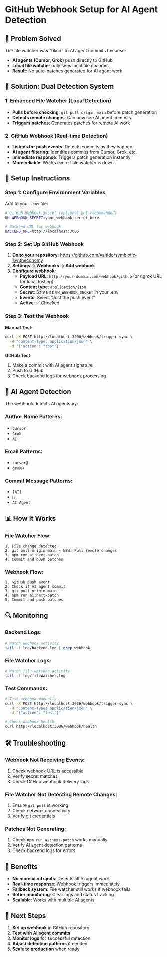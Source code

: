 # GitHub Webhook Setup for AI Agent Detection

## 🎯 **Problem Solved**

The file watcher was "blind" to AI agent commits because:

- **AI agents (Cursor, Grok)** push directly to GitHub
- **Local file watcher** only sees local file changes
- **Result**: No auto-patches generated for AI agent work

## 🚀 **Solution: Dual Detection System**

### **1. Enhanced File Watcher** (Local Detection)

- **Pulls before checking**: `git pull origin main` before patch generation
- **Detects remote changes**: Can now see AI agent commits
- **Triggers patches**: Generates patches for remote AI work

### **2. GitHub Webhook** (Real-time Detection)

- **Listens for push events**: Detects commits as they happen
- **AI agent filtering**: Identifies commits from Cursor, Grok, etc.
- **Immediate response**: Triggers patch generation instantly
- **More reliable**: Works even if file watcher is down

## 🔧 **Setup Instructions**

### **Step 1: Configure Environment Variables**

Add to your `.env` file:

```bash
# GitHub Webhook Secret (optional but recommended)
GH_WEBHOOK_SECRET=your_webhook_secret_here

# Backend URL for webhook
BACKEND_URL=http://localhost:3006
```

### **Step 2: Set Up GitHub Webhook**

1. **Go to your repository**: https://github.com/valtido/symbiotic-syntheconomy
2. **Settings → Webhooks → Add webhook**
3. **Configure webhook**:
   - **Payload URL**: `http://your-domain.com/webhook/github` (or ngrok URL for local testing)
   - **Content type**: `application/json`
   - **Secret**: Same as `GH_WEBHOOK_SECRET` in your .env
   - **Events**: Select "Just the push event"
   - **Active**: ✅ Checked

### **Step 3: Test the Webhook**

**Manual Test**:

```bash
curl -X POST http://localhost:3006/webhook/trigger-sync \
  -H "Content-Type: application/json" \
  -d '{"action": "test"}'
```

**GitHub Test**:

1. Make a commit with AI agent signature
2. Push to GitHub
3. Check backend logs for webhook processing

## 🤖 **AI Agent Detection**

The webhook detects AI agents by:

### **Author Name Patterns**:

- `Cursor`
- `Grok`
- `AI`

### **Email Patterns**:

- `cursor@`
- `grok@`

### **Commit Message Patterns**:

- `[AI]`
- `🤖`
- `AI Agent`

## 📊 **How It Works**

### **File Watcher Flow**:

```
1. File change detected
2. git pull origin main ← NEW: Pull remote changes
3. npm run ai:next-patch
4. Commit and push patches
```

### **Webhook Flow**:

```
1. GitHub push event
2. Check if AI agent commit
3. git pull origin main
4. npm run ai:next-patch
5. Commit and push patches
```

## 🔍 **Monitoring**

### **Backend Logs**:

```bash
# Watch webhook activity
tail -f log/backend.log | grep webhook
```

### **File Watcher Logs**:

```bash
# Watch file watcher activity
tail -f log/fileWatcher.log
```

### **Test Commands**:

```bash
# Test webhook manually
curl -X POST http://localhost:3006/webhook/trigger-sync \
  -H "Content-Type: application/json" \
  -d '{"action": "test"}'

# Check webhook health
curl http://localhost:3006/webhook/health
```

## 🛠 **Troubleshooting**

### **Webhook Not Receiving Events**:

1. Check webhook URL is accessible
2. Verify secret matches
3. Check GitHub webhook delivery logs

### **File Watcher Not Detecting Remote Changes**:

1. Ensure `git pull` is working
2. Check network connectivity
3. Verify git credentials

### **Patches Not Generating**:

1. Check `npm run ai:next-patch` works manually
2. Verify AI agent detection patterns
3. Check backend logs for errors

## 🎉 **Benefits**

- **No more blind spots**: Detects all AI agent work
- **Real-time response**: Webhook triggers immediately
- **Fallback system**: File watcher still works if webhook fails
- **Better monitoring**: Clear logs and status tracking
- **Scalable**: Works with multiple AI agents

## 📝 **Next Steps**

1. **Set up webhook** in GitHub repository
2. **Test with AI agent commits**
3. **Monitor logs** for successful detection
4. **Adjust detection patterns** if needed
5. **Scale to production** when ready
